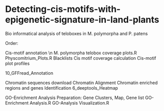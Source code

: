 # Detecting-cis-motifs-with-epigenetic-signature-in-land-plants
Bio informatical analysis of teloboxes in M. polymorpha and P. patens

Order: 

Cis-motif annotation \n
M. polymorpha telobox coverage plots.R
Physcomitrium_Plots.R
Blacklists
Cis motif coverage calculation
Cis-motif plot profiles

10_GFFread_Annotation

Chromatin sequences download
Chromatin Alignment
Chromatin enriched regions and genes Identification
6_deeptools_Heatmap

GO-Enrichment Analysis Preparation: Gene Clusters, Map, Gene list
GO-Enrichment Analysis.R
GO-Analysis Visualization.R

